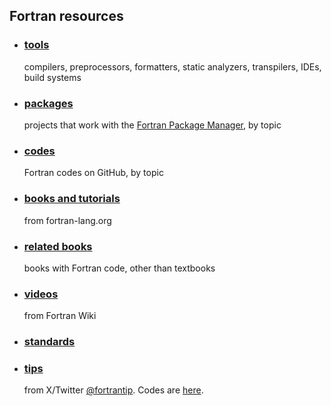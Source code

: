 ## Fortran resources

- ### [tools](https://beliavsky.github.io/Fortran-Tools/)
   compilers, preprocessors, formatters, static analyzers, transpilers, IDEs, build systems<br>
- ### [packages](https://beliavsky.github.io/Fortran-packages-list/)
   projects that work with the [Fortran Package Manager](https://fpm.fortran-lang.org/), by topic
- ### [codes](https://beliavsky.github.io/Fortran-code-on-GitHub/)
   Fortran codes on GitHub, by topic
- ### [books and tutorials](https://fortran-lang.org/learn/)
   from fortran-lang.org 
- ### [related books](https://beliavsky.github.io/Fortran-related-books/)
   books with Fortran code, other than textbooks
- ### [videos](https://fortranwiki.org/fortran/show/Videos)
   from Fortran Wiki
- ### [standards](https://j3-fortran.org/)  
- ### [tips](https://zmoon.github.io/FortranTipBrowser/)
   from X/Twitter [@fortrantip](https://x.com/FortranTip). Codes are [here](https://github.com/Beliavsky/FortranTip).
